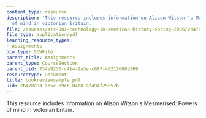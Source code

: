 ```yaml
---
content_type: resource
description: 'This resource includes information on Alison Witson''s Mesmerised: Powers
  of mind in victorian britain.'
file: /courses/sts-001-technology-in-american-history-spring-2006/2b478a93a65c09c604b8af494f25057b_bookreviewsample.pdf
file_type: application/pdf
learning_resource_types:
- Assignments
ocw_type: OCWFile
parent_title: Assignments
parent_type: CourseSection
parent_uid: 734a9230-c4b4-9a3e-c687-40217600a569
resourcetype: Document
title: bookreviewsample.pdf
uid: 2b478a93-a65c-09c6-04b8-af494f25057b
---
```

This resource includes information on Alison Witson's Mesmerised: Powers of mind in victorian britain.